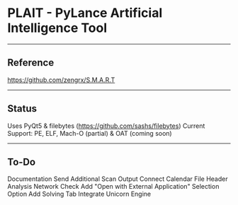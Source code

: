 PLAIT - PyLance Artificial Intelligence Tool
========

--------
Reference
--------
https://github.com/zengrx/S.M.A.R.T

--------
Status
--------
Uses PyQt5 & filebytes (https://github.com/sashs/filebytes)
Current Support:
PE, ELF, Mach-O (partial) & OAT (coming soon)

--------
To-Do
--------
Documentation
Send Additional Scan Output
Connect Calendar
File Header Analysis
Network Check
Add "Open with External Application" Selection Option
Add Solving Tab
Integrate Unicorn Engine

